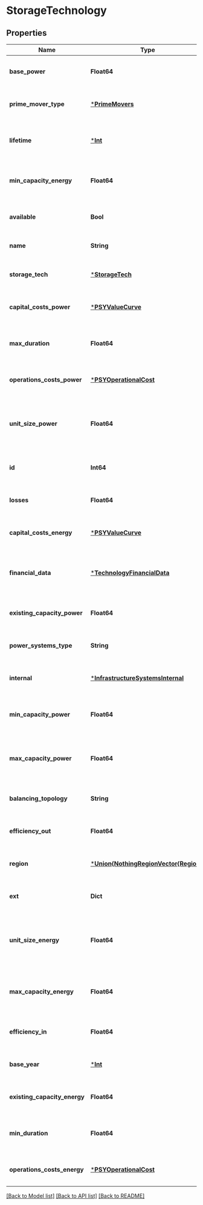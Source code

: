 # StorageTechnology


## Properties
Name | Type | Description | Notes
------------ | ------------- | ------------- | -------------
**base_power** | **Float64** | Base power | [optional] [default to nothing]
**prime_mover_type** | [***PrimeMovers**](PrimeMovers.md) | Prime mover for generator | [optional] [default to nothing]
**lifetime** | [***Int**](Int.md) | Maximum number of years a technology can be active once installed | [optional] [default to nothing]
**min_capacity_energy** | **Float64** | Minimum required energy capacity for a storage technology | [optional] [default to nothing]
**available** | **Bool** | identifies whether the technology is available | [default to nothing]
**name** | **String** | The technology name | [default to nothing]
**storage_tech** | [***StorageTech**](StorageTech.md) | Storage Technology Type | [optional] [default to nothing]
**capital_costs_power** | [***PSYValueCurve**](PSYValueCurve.md) | Capital costs for investing in a technology. | [optional] [default to nothing]
**max_duration** | **Float64** | Maximum allowable durection for a storage technology | [optional] [default to nothing]
**operations_costs_power** | [***PSYOperationalCost**](PSYOperationalCost.md) | Fixed and variable O&amp;M costs for a technology | [optional] [default to nothing]
**unit_size_power** | **Float64** | Used for discrete investment decisions. Size of each unit being built (MW) | [optional] [default to nothing]
**id** | **Int64** | ID for individual generator | [optional] [default to nothing]
**losses** | **Float64** | Power loss (pct per hour) | [optional] [default to nothing]
**capital_costs_energy** | [***PSYValueCurve**](PSYValueCurve.md) | Capital costs for investing in a technology. | [optional] [default to nothing]
**financial_data** | [***TechnologyFinancialData**](TechnologyFinancialData.md) | Struct containing relevant financial information for a technology | [optional] [default to nothing]
**existing_capacity_power** | **Float64** | Pre-existing power capacity for a technology (MW) | [optional] [default to nothing]
**power_systems_type** | **String** | maps to a valid PowerSystems.jl for PCM modeling | [default to nothing]
**internal** | [***InfrastructureSystemsInternal**](InfrastructureSystemsInternal.md) | Internal field | [optional] [default to nothing]
**min_capacity_power** | **Float64** | Minimum required power capacity for a storage technology | [optional] [default to nothing]
**max_capacity_power** | **Float64** | Maximum allowable installed power capacity for a storage technology | [optional] [default to nothing]
**balancing_topology** | **String** | Set of balancing nodes | [optional] [default to nothing]
**efficiency_out** | **Float64** | Efficiency of discharging storage | [optional] [default to nothing]
**region** | [***Union{NothingRegionVector{Region}}**](Union{NothingRegionVector{Region}}.md) | Region | [optional] [default to nothing]
**ext** | **Dict** | Option for providing additional data | [optional] [default to nothing]
**unit_size_energy** | **Float64** | Used for discrete investment decisions. Size of each unit being built (MW) | [optional] [default to nothing]
**max_capacity_energy** | **Float64** | Maximum allowable installed energy capacity for a storage technology | [optional] [default to nothing]
**efficiency_in** | **Float64** | Efficiency of charging storage | [optional] [default to nothing]
**base_year** | [***Int**](Int.md) | Reference year for technology data | [optional] [default to nothing]
**existing_capacity_energy** | **Float64** | Pre-existing energy capacity for a technology (MWh) | [optional] [default to nothing]
**min_duration** | **Float64** | Minimum required durection for a storage technology | [optional] [default to nothing]
**operations_costs_energy** | [***PSYOperationalCost**](PSYOperationalCost.md) | Fixed and variable O&amp;M costs for a technology | [optional] [default to nothing]


[[Back to Model list]](../README.md#models) [[Back to API list]](../README.md#api-endpoints) [[Back to README]](../README.md)


